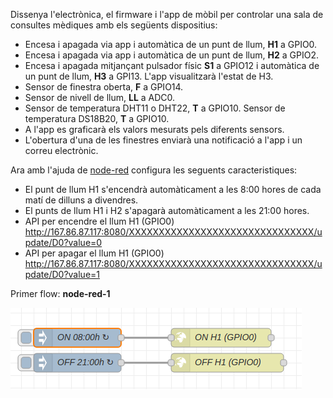 Dissenya l'electrònica, el firmware i l'app de mòbil per controlar una sala de consultes mèdiques amb els següents dispositius: 

* Encesa i apagada via app i automàtica de un punt de llum, **H1** a GPIO0.
* Encesa i apagada via app i automàtica de un punt de llum, **H2** a GPIO2.
* Encesa i apagada mitjançant pulsador físic **S1** a GPIO12 i automàtica de un punt de llum, **H3** a GPI13. L'app visualitzarà l'estat de H3.
* Sensor de finestra oberta, **F** a GPIO14.
* Sensor de nivell de llum, **LL** a ADC0.
* Sensor de temperatura DHT11 o DHT22, **T** a GPIO10. Sensor de temperatura DS18B20, **T** a GPIO10.
* A l'app es graficarà els valors mesurats pels diferents sensors.
* L'obertura d'una de les finestres enviarà una notificació a l'app i un correu electrònic.


Ara amb l'ajuda de [node-red](http://localhost:1880) configura les seguents caracteristiques:

* El punt de llum H1 s'encendrà automàticament a les 8:00 hores de cada matí de dilluns a divendres.
* El punts de llum H1 i H2 s'apagarà automàticament a les 21:00 hores.
* API per encendre el llum H1 (GPIO0) http://167.86.87.117:8080/XXXXXXXXXXXXXXXXXXXXXXXXXXXXXXX/update/D0?value=0
* API per apagar el llum H1 (GPIO0) http://167.86.87.117:8080/XXXXXXXXXXXXXXXXXXXXXXXXXXXXXXX/update/D0?value=1

Primer flow: **node-red-1**

![](images/node-red-1.png)




